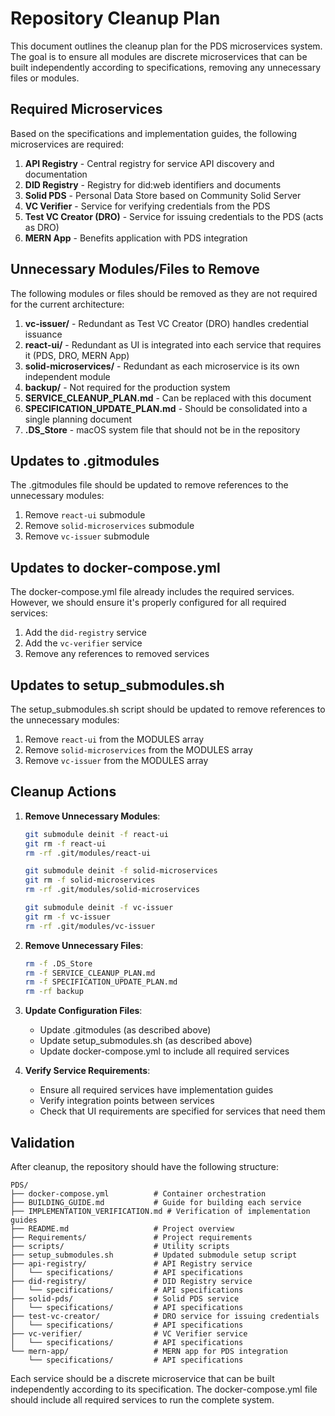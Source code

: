 # Repository Cleanup Plan

This document outlines the cleanup plan for the PDS microservices system. The goal is to ensure all modules are discrete microservices that can be built independently according to specifications, removing any unnecessary files or modules.

## Required Microservices

Based on the specifications and implementation guides, the following microservices are required:

1. **API Registry** - Central registry for service API discovery and documentation
2. **DID Registry** - Registry for did:web identifiers and documents
3. **Solid PDS** - Personal Data Store based on Community Solid Server
4. **VC Verifier** - Service for verifying credentials from the PDS
5. **Test VC Creator (DRO)** - Service for issuing credentials to the PDS (acts as DRO)
6. **MERN App** - Benefits application with PDS integration

## Unnecessary Modules/Files to Remove

The following modules or files should be removed as they are not required for the current architecture:

1. **vc-issuer/** - Redundant as Test VC Creator (DRO) handles credential issuance
2. **react-ui/** - Redundant as UI is integrated into each service that requires it (PDS, DRO, MERN App)
3. **solid-microservices/** - Redundant as each microservice is its own independent module
4. **backup/** - Not required for the production system
5. **SERVICE_CLEANUP_PLAN.md** - Can be replaced with this document
6. **SPECIFICATION_UPDATE_PLAN.md** - Should be consolidated into a single planning document
7. **.DS_Store** - macOS system file that should not be in the repository

## Updates to .gitmodules

The .gitmodules file should be updated to remove references to the unnecessary modules:

1. Remove `react-ui` submodule
2. Remove `solid-microservices` submodule
3. Remove `vc-issuer` submodule

## Updates to docker-compose.yml

The docker-compose.yml file already includes the required services. However, we should ensure it's properly configured for all required services:

1. Add the `did-registry` service
2. Add the `vc-verifier` service
3. Remove any references to removed services

## Updates to setup_submodules.sh

The setup_submodules.sh script should be updated to remove references to the unnecessary modules:

1. Remove `react-ui` from the MODULES array
2. Remove `solid-microservices` from the MODULES array
3. Remove `vc-issuer` from the MODULES array

## Cleanup Actions

1. **Remove Unnecessary Modules**:
   ```bash
   git submodule deinit -f react-ui
   git rm -f react-ui
   rm -rf .git/modules/react-ui

   git submodule deinit -f solid-microservices
   git rm -f solid-microservices
   rm -rf .git/modules/solid-microservices

   git submodule deinit -f vc-issuer
   git rm -f vc-issuer
   rm -rf .git/modules/vc-issuer
   ```

2. **Remove Unnecessary Files**:
   ```bash
   rm -f .DS_Store
   rm -f SERVICE_CLEANUP_PLAN.md
   rm -f SPECIFICATION_UPDATE_PLAN.md
   rm -rf backup
   ```

3. **Update Configuration Files**:
   - Update .gitmodules (as described above)
   - Update setup_submodules.sh (as described above)
   - Update docker-compose.yml to include all required services

4. **Verify Service Requirements**:
   - Ensure all required services have implementation guides
   - Verify integration points between services
   - Check that UI requirements are specified for services that need them

## Validation

After cleanup, the repository should have the following structure:

```
PDS/
├── docker-compose.yml          # Container orchestration
├── BUILDING_GUIDE.md           # Guide for building each service
├── IMPLEMENTATION_VERIFICATION.md # Verification of implementation guides
├── README.md                   # Project overview
├── Requirements/               # Project requirements
├── scripts/                    # Utility scripts
├── setup_submodules.sh         # Updated submodule setup script
├── api-registry/               # API Registry service
│   └── specifications/         # API specifications
├── did-registry/               # DID Registry service
│   └── specifications/         # API specifications
├── solid-pds/                  # Solid PDS service
│   └── specifications/         # API specifications
├── test-vc-creator/            # DRO service for issuing credentials
│   └── specifications/         # API specifications
├── vc-verifier/                # VC Verifier service
│   └── specifications/         # API specifications
└── mern-app/                   # MERN app for PDS integration
    └── specifications/         # API specifications
```

Each service should be a discrete microservice that can be built independently according to its specification. The docker-compose.yml file should include all required services to run the complete system.
